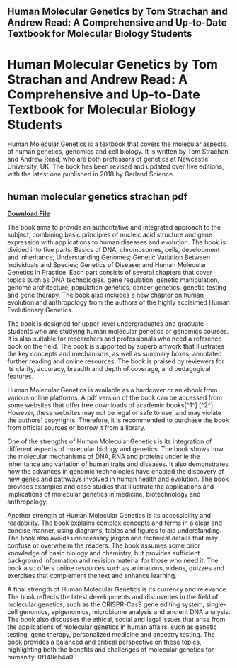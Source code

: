## Human Molecular Genetics by Tom Strachan and Andrew Read: A Comprehensive and Up-to-Date Textbook for Molecular Biology Students

  
# Human Molecular Genetics by Tom Strachan and Andrew Read: A Comprehensive and Up-to-Date Textbook for Molecular Biology Students
  
Human Molecular Genetics is a textbook that covers the molecular aspects of human genetics, genomics and cell biology. It is written by Tom Strachan and Andrew Read, who are both professors of genetics at Newcastle University, UK. The book has been revised and updated over five editions, with the latest one published in 2018 by Garland Science.
 
## human molecular genetics strachan pdf


[**Download File**](https://www.google.com/url?q=https%3A%2F%2Furlin.us%2F2tKfQx&sa=D&sntz=1&usg=AOvVaw06KUZUIAAqjCMCu1xXsr0C)

  
The book aims to provide an authoritative and integrated approach to the subject, combining basic principles of nucleic acid structure and gene expression with applications to human diseases and evolution. The book is divided into five parts: Basics of DNA, chromosomes, cells, development and inheritance; Understanding Genomes; Genetic Variation Between Individuals and Species; Genetics of Disease; and Human Molecular Genetics in Practice. Each part consists of several chapters that cover topics such as DNA technologies, gene regulation, genetic manipulation, genome architecture, population genetics, cancer genetics, genetic testing and gene therapy. The book also includes a new chapter on human evolution and anthropology from the authors of the highly acclaimed Human Evolutionary Genetics.
  
The book is designed for upper-level undergraduates and graduate students who are studying human molecular genetics or genomics courses. It is also suitable for researchers and professionals who need a reference book on the field. The book is supported by superb artwork that illustrates the key concepts and mechanisms, as well as summary boxes, annotated further reading and online resources. The book is praised by reviewers for its clarity, accuracy, breadth and depth of coverage, and pedagogical features.
  
Human Molecular Genetics is available as a hardcover or an ebook from various online platforms. A pdf version of the book can be accessed from some websites that offer free downloads of academic books[^1^] [^2^]. However, these websites may not be legal or safe to use, and may violate the authors' copyrights. Therefore, it is recommended to purchase the book from official sources or borrow it from a library.
  
One of the strengths of Human Molecular Genetics is its integration of different aspects of molecular biology and genetics. The book shows how the molecular mechanisms of DNA, RNA and proteins underlie the inheritance and variation of human traits and diseases. It also demonstrates how the advances in genomic technologies have enabled the discovery of new genes and pathways involved in human health and evolution. The book provides examples and case studies that illustrate the applications and implications of molecular genetics in medicine, biotechnology and anthropology.
  
Another strength of Human Molecular Genetics is its accessibility and readability. The book explains complex concepts and terms in a clear and concise manner, using diagrams, tables and figures to aid understanding. The book also avoids unnecessary jargon and technical details that may confuse or overwhelm the readers. The book assumes some prior knowledge of basic biology and chemistry, but provides sufficient background information and revision material for those who need it. The book also offers online resources such as animations, videos, quizzes and exercises that complement the text and enhance learning.
  
A final strength of Human Molecular Genetics is its currency and relevance. The book reflects the latest developments and discoveries in the field of molecular genetics, such as the CRISPR-Cas9 gene editing system, single-cell genomics, epigenomics, microbiome analysis and ancient DNA analysis. The book also discusses the ethical, social and legal issues that arise from the applications of molecular genetics in human affairs, such as genetic testing, gene therapy, personalized medicine and ancestry testing. The book provides a balanced and critical perspective on these topics, highlighting both the benefits and challenges of molecular genetics for humanity.
 0f148eb4a0
